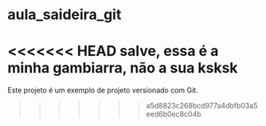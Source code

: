 # aula_saideira_git
<<<<<<< HEAD
salve, essa é a minha gambiarra, não a sua ksksk
=======
Este projeto é um exemplo de projeto versionado com Git.
>>>>>>> a5d8823c268bcd977a4dbfb03a5eed6b0ec8c04b

